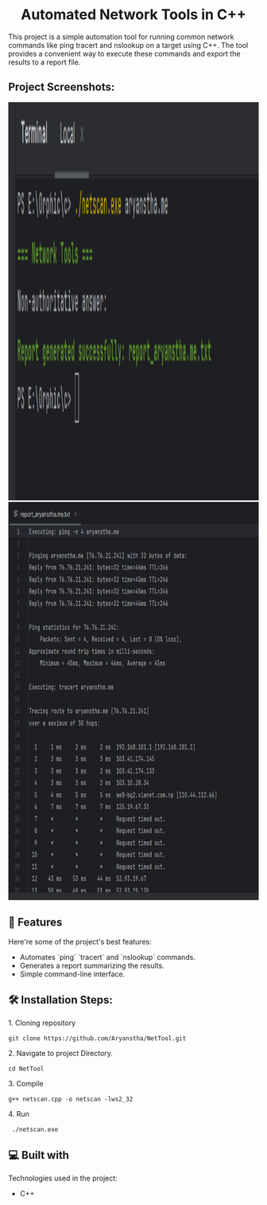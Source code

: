 <h1 align="center" id="title">Automated Network Tools in C++</h1>

<p id="description">This project is a simple automation tool for running common network commands like ping tracert and nslookup on a target using C++. The tool provides a convenient way to execute these commands and export the results to a report file.</p>

<h2>Project Screenshots:</h2>

<img src="https://github.com/Aryanstha/NetTool/blob/main/demo.png?raw=true" alt="project-screenshot" width="800" height="800">
<img src="report.png" alt="report" width="800" height="800">

  
  
<h2>🧐 Features</h2>

Here're some of the project's best features:

*   Automates \`ping\` \`tracert\` and \`nslookup\` commands.
*   Generates a report summarizing the results.
*   Simple command-line interface.

<h2>🛠️ Installation Steps:</h2>

<p>1. Cloning repository</p>

```
git clone https://github.com/Aryanstha/NetTool.git
```

<p>2. Navigate to project Directory.</p>

```
cd NetTool
```

<p>3. Compile</p>

```
g++ netscan.cpp -o netscan -lws2_32
```

<p>4. Run</p>

```
 ./netscan.exe 
```

  
  
<h2>💻 Built with</h2>

Technologies used in the project:

*   C++
